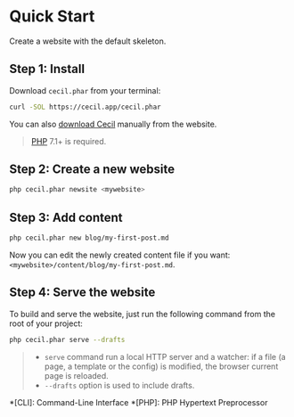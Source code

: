 <!--
description: "Create and test a new website in 4 steps!"
-->

# Quick Start

Create a website with the default skeleton.

## Step 1: Install

Download `cecil.phar` from your terminal:
```bash
curl -SOL https://cecil.app/cecil.phar
```

You can also [download Cecil](https://cecil.app/download/) manually from the website.

> [PHP](http://php.net/manual/en/install.php) 7.1+ is required.

## Step 2: Create a new website

```bash
php cecil.phar newsite <mywebsite>
```

## Step 3: Add content

```bash
php cecil.phar new blog/my-first-post.md
```

Now you can edit the newly created content file if you want: `<mywebsite>/content/blog/my-first-post.md`.

## Step 4: Serve the website

To build and serve the website, just run the following command from the root of your project:

```bash
php cecil.phar serve --drafts
```

>- `serve` command run a local HTTP server and a watcher: if a file (a page, a template or the config) is modified, the browser current page is reloaded.
>- `--drafts` option is used to include drafts.

*[CLI]: Command-Line Interface
*[PHP]: PHP Hypertext Preprocessor
